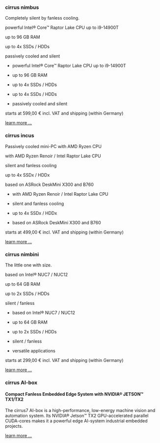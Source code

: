 ### cirrus nimbus ###

Completely silent by fanless cooling.

powerful Intel® Core™ Raptor Lake CPU up to i9-14900T

up to 96 GB RAM

up to 4x SSDs / HDDs

passively cooled and silent

* powerful Intel® Core™ Raptor Lake CPU up to i9-14900T

* up to 96 GB RAM

* up to 4x SSDs / HDDs

* up to 4x SSDs / HDDs

* passively cooled and silent

starts at 599,00 €
incl. VAT and shipping (within Germany)

[learn more ...](https://www.cirrus7.com/cirrus7-nimbus/)

### cirrus incus ###

Passively cooled mini-PC with AMD Ryzen CPU

with AMD Ryzen Renoir / Intel Raptor Lake CPU

silent and fanless cooling

up to 4x SSDx / HDDx

 based on ASRock DeskMini X300 and B760

* with AMD Ryzen Renoir / Intel Raptor Lake CPU

* silent and fanless cooling

* up to 4x SSDx / HDDx

* based on ASRock DeskMini X300 and B760

starts at 499,00 €
incl. VAT and shipping (within Germany)

[learn more ...](https://www.cirrus7.com/cirrus7-incus/)

### cirrus nimbini ###

The little one with size.

based on Intel® NUC7 / NUC12

up to 64 GB RAM

up to 2x SSDs / HDDs

silent / fanless

* based on Intel® NUC7 / NUC12

* up to 64 GB RAM

* up to 2x SSDs / HDDs

* silent / fanless

* versatile applications

starts at 299,00 €
incl. VAT and shipping (within Germany)

[learn more ...](https://www.cirrus7.com/cirrus7-nimbini/)

### cirrus AI-box ###

#### Compact Fanless Embedded Edge System with NVIDIA® JETSON™ TX1/TX2 ####

The cirrus7 AI-box is a high-performance, low-energy machine vision and automation system. Its NVIDIA® Jetson™ TX2 GPU-accelerated parallel CUDA-cores makes it a powerful edge AI-system industrial embedded projects.

[learn more ...](https://www.cirrus7.com/cirrus7-ai-box/)
